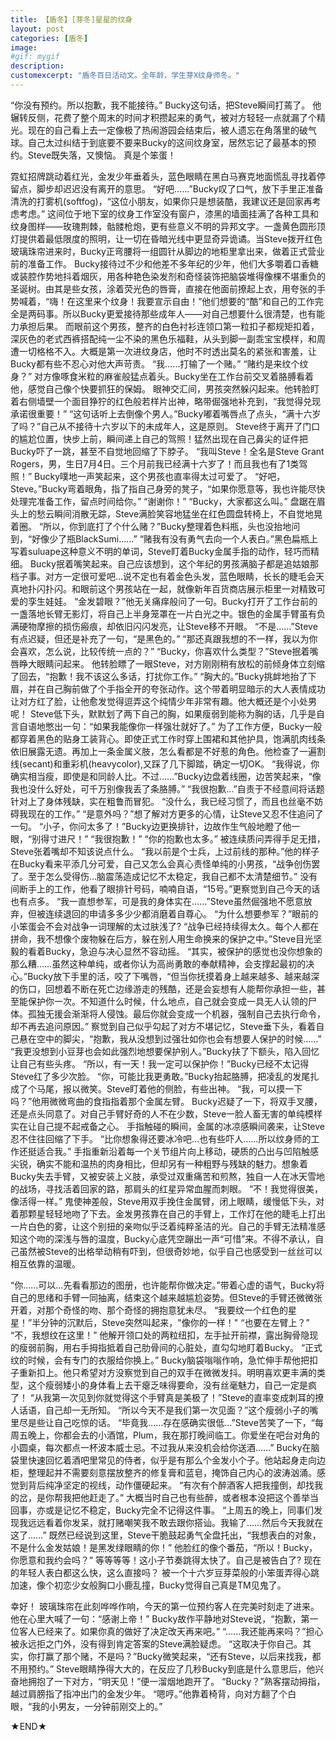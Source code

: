 ```yaml
---
title: 【盾冬】[芽冬]星星的纹身
layout: post
categories: [盾冬]
image:
#gif: mygif
description: 
customexcerpt: "盾冬百日活动文。全年龄，学生芽X纹身师冬。"
---
```



“你没有预约。所以抱歉，我不能接待。”
Bucky这句话，把Steve瞬间打蔫了。
他辗转反侧，花费了整个周末的时间才积攒起来的勇气，被对方轻轻一点就漏了个精光。现在的自己看上去一定像极了热闹游园会结束后，被人遗忘在角落里的破气球。自己太过纠结于到底要不要来Bucky的这间纹身室，居然忘记了最基本的预约。Steve既失落，又懊恼。
真是个笨蛋！

霓虹招牌跳动着红光，金发少年垂着头，蓝色眼睛在黑白马赛克地面慌乱寻找着停留点，脚步却迟迟没有离开的意思。
“好吧……”Bucky叹了口气，放下手里正准备清洗的打雾机(softfog)，“这位小朋友，如果你只是想装酷，我建议还是回家再考虑考虑。”
这间位于地下室的纹身工作室没有窗户，漆黑的墙面挂满了各种工具和纹身图样——玫瑰荆棘，骷髅枪炮，更有些意义不明的异邦文字。一盏黄色圆形顶灯提供着最低限度的照明，让一切在昏暗光线中更显奇异诡谲。当Steve拨开红色玻璃珠帘进来时，Bucky正弯腰将一组圆针从脚边的地柜里拿出来，做着正式营业前的准备工作。
Bucky接待过不少和他差不多年纪的少年，他们大多嚼着口香糖或装腔作势地抖着烟灰，用各种艳色染发剂和奇怪装饰把脑袋堆得像棵不堪重负的圣诞树。由其是些女孩，涂着荧光色的唇膏，直接在他面前撩起上衣，用夸张的手势喊着，“嗨！在这里来个纹身！我要宣示自由！”他们想要的“酷”和自己的工作完全是两码事。所以Bucky更爱接待那些成年人——对自己想要什么很清楚，也有能力承担后果。
而眼前这个男孩，整齐的白色衬衫连领口第一粒扣子都规矩扣着，深灰色的老式西裤搭配纯一尘不染的黑色乐福鞋，从头到脚一副乖宝宝模样，和周遭一切格格不入。大概是第一次进纹身店，他时不时透出莫名的紧张和害羞，让Bucky都有些不忍心对他大声苛责。
“我……打输了一个赌。”
“赌约是来纹个纹身？”
对方像啄食米粒的麻雀般猛点着头。Bucky坐在工作台前交叉着胳膊看着他，感觉自己像个快要抓狂的保姆。
眼神交汇间，男孩突然躲闪起来。他转脸盯着右侧墙壁一个面目狰狞的红色般若样片出神，略带倔强地补充到，“我觉得兑现承诺很重要！”
“这句话听上去倒像个男人。”Bucky嘟着嘴唇点了点头，“满十六岁了吗？”自己从不接待十六岁以下的未成年人，这是原则。
Steve终于离开了门口的尴尬位置，快步上前，瞬间递上自己的驾照！猛然出现在自己鼻尖的证件把Bucky吓了一跳，甚至不自觉地回缩了下脖子。
“我叫Steve！全名是Steve Grant Rogers，男，生日7月4日。三个月前我已经满十六岁了！而且我也有了1类驾照！”
Bucky噗地一声笑起来，这个男孩也直率得太过可爱了。
“好吧，Steve。”Bucky弯着眼角，指了指自己身旁的凳子，“如果你愿意等，我也许能尽快处理完准备工作，留点时间给你。”
“谢谢你！”
“Bucky，大家都这么叫。”
盘踞在眉头上的愁云瞬间消散无踪，Steve满脸笑容地猛坐在红色圆盘转椅上，不自觉地晃着圈。
“所以，你到底打了个什么赌？”Bucky整理着色料瓶，头也没抬地问到，“好像少了瓶BlackSumi……”
“赌我有没有勇气去向一个人表白。”黑色扁瓶上写着suluape这种意义不明的单词，Steve盯着Bucky金属手指的动作，轻巧而精细。
Bucky抿着嘴笑起来。自己应该想到，这个年纪的男孩满脑子都是追姑娘那档子事。对方一定很可爱吧…说不定也有着金色头发，蓝色眼睛，长长的睫毛会天真地扑闪扑闪。和眼前这个男孩站在一起，就像新年百货商店展示柜里一对精致可爱的孪生娃娃。
“金发碧眼？”他无关痛痒般问了一句。Bucky打开了工作台前的一盏落地长臂无影灯，将自己上半身笼罩在一片白光之中。银色的金属手臂虽有负满硬物摩擦的损伤瘢痕，却依旧闪闪发亮，让Steve移不开眼。
“不是……”Steve有点迟疑，但还是补充了一句，“是黑色的。”
“那还真跟我想的不一样，我以为你会喜欢，怎么说，比较传统一点的？”
“Bucky，你喜欢什么类型？”Steve抿着嘴唇睁大眼睛问起来。
他转脸瞟了一眼Steve，对方刚刚稍有放松的前倾身体立刻缩了回去，“抱歉！我不该这么多话，打扰你工作。”
“胸大的。”Bucky挑衅地抬了下眉，并在自己胸前做了个手指全开的夸张动作。这个带着明显暗示的大人表情成功让对方红了脸，让他愈发觉得逗弄这个纯情少年非常有趣。他大概还是个小处男呢！
Steve低下头，默默划了两下自己的胸，如果瘦弱到能称为胸的话，几乎是自言自语地憋出一句：“如果我能像你一样强壮就好了。”
为了工作方便，Bucky一般都穿着黑色的贴身工装背心。即使正式工作时穿上围裙和其他护具，饱满肌肉线条依旧展露无遗。再加上一条金属义肢，怎么看都是不好惹的角色。他检查了一遍割线(secant)和重彩机(heavycolor),又踩了几下脚踏，确定一切OK。
“我得说，你确实相当瘦，即使是和同龄人比。不过……”Bucky边盘着线圈，边苦笑起来，“像我也没什么好处，可千万别像我丢了条胳膊。”
“我很抱歉…”自责于不经意间将话题针对上了身体残缺，实在粗鲁而冒犯。
“没什么，我已经习惯了，而且也丝毫不妨碍我现在的工作。”
“是意外吗？”想了解对方更多的心情，让Steve又忍不住追问了一句。
“小子，你问太多了！”Bucky边更换排针，边故作生气般地瞪了他一眼，“别得寸进尺！”
“我很抱歉！”
“你的抱歉也太多。”
被连续质问弄得手足无措，Steve张着嘴却不知该说点什么。
“我以前是个士兵，上过前线的那种。”他的样子在Bucky看来平添几分可爱，自己又怎么会真心责怪单纯的小男孩，“战争创伤罢了。至于怎么受得伤…脑震荡造成记忆不太稳定，我自己都不太清楚细节。”
没有间断手上的工作，他看了眼排针号码，喃喃自语，“15号。”更察觉到自己今天的话也有点多。
“我一直想参军，可是我的身体实在……”Steve虽然倔强地不愿意放弃，但被连续退回的申请多多少少都消磨着自尊心。
“为什么想要参军？”眼前的小笨蛋会不会对战争一词理解的太过肤浅了?
“战争已经持续得太久。每个人都在拼命，我不想像个废物躲在后方，躲在别人用生命换来的保护之中。”Steve目光坚毅的看着Bucky，急迫与决心显然不容动摇。
“其实，被保护的感觉也没你想象的那么糟……虽然这种单纯，或者你认为高尚勇敢的奉献精神，会支撑起最初的决心。”Bucky放下手里的活，咬了下嘴唇，“但当你抚摸着身上越来越多、越来越深的伤口，回想着不断在死亡边缘游走的残酷，还是会妄想有人能帮你承担一些，甚至能保护你一次。不知道什么时候，什么地点，自己就会变成一具无人认领的尸体。孤独无援会渐渐将人侵蚀。最后你就会变成一个机器，强制自己去执行命令，却不再去追问原因。”
察觉到自己似乎勾起了对方不堪记忆，Steve垂下头，看着自己悬在空中的脚尖，“抱歉，我从没想到过强壮如你也会有想要人保护的时候……”
“我更没想到小豆芽也会如此强烈地想要保护别人。”Bucky扶了下额头，陷入回忆让自己有些头疼。
“所以，有一天！我一定可以保护你！”Bucky已经不太记得Steve红了多少次脸。
“你，可能比我更勇敢。”Bucky抬起胳膊，把凌乱的发尾扎成了个马尾，报以微笑。Steve盯着他的侧脸，有些出神。
“我，可以摸一下吗？”他用微微弯曲的食指指着那个金属左臂。
Bucky迟疑了一下，将双手叉腰，还是点头同意了。对自己手臂好奇的人不在少数，Steve一脸人畜无害的单纯模样实在让自己提不起戒备之心。
手指触碰的瞬间，金属的冰凉感瞬间袭来，让Steve忍不住往回缩了下手。
“比你想象得还要冰冷吧…也有些吓人……所以纹身师的工作还挺适合我。”
手指重新沿着每一个关节组片向上移动，硬质的凸出与凹陷触感尖锐，确实不能和温热的肉身相比，但却另有一种粗野与残缺的魅力。想象着Bucky失去手臂，又被安装上义肢，承受过双重痛苦和煎熬，独自一人在冰天雪地的战场，寻找活着回家的路，那肩头的红星异常血腥而刺眼。
“不！我觉得很美，像活得一样。”
鬼使神差般，Steve用双手挽住金属臂，闭上眼睛，缓慢低下头，对着那颗星轻轻地吻了下去。金发男孩靠在自己的手臂上，工作灯在他的睫毛上打出一片白色的雾，让这个别扭的亲吻似乎泛着纯粹圣洁的光。自己的手臂无法精准感知这个吻的深浅与唇的温度，Bucky心底凭空蹦出一声“可惜”来。不得不承认，自己虽然被Steve的出格举动稍有吓到，但很奇妙地，似乎自己也感受到一丝丝可以相互依靠的温暖。

“你……可以…先看看那边的图册，也许能帮你做决定。”带着心虚的语气，Bucky将自己的思绪和手臂一同抽离，结束这个越来越尴尬姿势。但Steve的手臂还微微张开着，对那个奇怪的吻、那个奇怪的拥抱意犹未尽。
“我要纹一个红色的星星！”半分钟的沉默后，Steve突然叫起来，"像你的一样！"
“也要在左臂上？”
“不，我想纹在这里！”
他解开领口处的两粒纽扣，左手扯开前襟，露出胸骨隐现的瘦弱前胸，用右手拇指抵着自己肋骨间的心脏处，直勾勾地盯着Bucky。
“正式纹的时候，会有专门的衣服给你换上。”
Bucky脑袋嗡嗡作响，急忙伸手帮他把扣子重新扣上。他只希望对方没察觉到自己的双手在微微发抖。明明喜欢更丰满的类型，这个瘦弱矮小的身体看上去干瘪乏味得要命，没有丝毫魅力，自己一定是疯了！
“从我第一次见到你就觉得这个手臂真是美极了！”Steve的直率变成刺耳的撩人话语，自己却一无所知。
“所以今天不是我们第一次见面？”这个瘦弱小子的嘴里尽是些让自己吃惊的话。
“毕竟我……存在感确实很低…”Steve苦笑了一下，“每周五晚上，你都会去的小酒馆，Plum，我在那打晚间临工。你爱坐在吧台对角的小圆桌，每次都点一杯波本威士忌。不过我从来没机会给你送酒……”
Bucky在脑袋里快速回忆着酒吧里常见的侍者，似乎是有那么个金发小个子。他站起身走向边柜，整理起并不需要刻意摆放整齐的修复膏和蓝皂，掩饰自己内心的波涛汹涌。感觉到背后纯净坚定的视线，动作僵硬起来。
“有次有个醉酒客人把我撞倒，却找我的岔，是你帮我把他赶走了。”
大概当时自己也有些醉，或者根本没把这个善举当回事，亦或是记忆不稳定，Bucky完全不记得这件事。
“上周五的晚上，同事们发现我远远看着你发呆，就打赌嘲笑我不敢去跟你搭讪。我输了……然后今天我就在这了……”
既然已经说到这里，Steve干脆鼓起勇气全盘托出，“我想表白的对象，不是什么金发姑娘！是黑发绿眼睛的你！”
他脸红的像个番茄，“所以！Bucky，你愿意和我约会吗？”
等等等等！这小子节奏跳得太快了。自己是被告白了?    现在的年轻人表白都这么快，这么直接吗？    被一个十六岁豆芽菜般的小笨蛋弄得心跳加速，像个初恋少女般胸口小鹿乱撞，Bucky觉得自己真是TM见鬼了。

幸好！
玻璃珠帘在此刻哗哗作响，今天的第一位预约客人在完美时刻走了进来。他在心里大喊了一句：“感谢上帝！”
Bucky故作平静地对Steve说，“抱歉，第一位客人已经来了。如果你真的做好了决定改天再来吧。”
“……我还能再来吗？”担心被永远拒之门外，没有得到肯定答案的Steve满脸疑虑。
“这取决于你自己。其实，你打赢了那个赌，不是吗？”Bucky微笑起来，“还有Steve，以后来找我，都不用预约。”
Steve眼睛挣得大大的，在反应了几秒Bucky到底是什么意思后，他兴奋地拥抱了一下对方，“明天见！”便一溜烟地跑开了。
“Bucky？”熟客摆动拇指，越过肩膀指了指冲出门的金发少年。
“嗯哼。”他靠着椅背，向对方翻了个白眼，“我的小男友，一分钟前刚交上的。”

★END★

